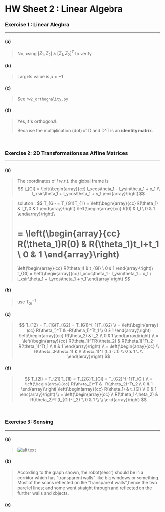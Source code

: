 # HW Sheet 2 : Linear Algebra

### Exercise 1 : Linear Alegbra 
---

#### (a) 
> No, using $[Z_1, Z_2]$ $A$ $[Z_1, Z_2]^T$ to verify.

#### (b) 
> Largets value is $\mu = -1$ 
#### (c)
> See `hw2_orthognality.py`
#### (d)
> Yes, it's orthogonal. 
>
> Because the multiplication (dot) of D and D^T is an __identity matrix__.

<br/>

### Exercise 2: 2D Transformations as Affine Matrices
---

#### (a)
> The coordinates of $l$ $w.r.t.$ the global frame is :
> $$
>t_{Gl} = 
>\left(\begin{array}{cc} 
>l_xcos\theta_1 - l_ysin\theta_1 + x_1 \\
>l_xsin\theta_1 + l_ycos\theta_1 + y_1 
>\end{array}\right)
>$$

> solution : 
> $$
> T_{Gl} = T_{G1}T_{1l} =
>\left(\begin{array}{cc} 
>R(\theta_1) & t_1\\
>0 & 1
>\end{array}\right)
>\left(\begin{array}{cc} 
>R(0) & t_l \\ 
>0 & 1
>\end{array}\right)\\ 
>
>=
>\left(\begin{array}{cc} 
>R(\theta_1)R(0) & R(\theta_1)t_l+t_1 \\
>0 & 1
>\end{array}\right)
>=
>\left(\begin{array}{cc} 
>R(\theta_1) & t_{Gl} \\
>0 & 1
>\end{array}\right)\\
>t_{Gl} = 
>\left(\begin{array}{cc} 
>l_xcos\theta_1 - l_ysin\theta_1 + x_1 \\
>l_xsin\theta_1 + l_ycos\theta_1 + y_1 
>\end{array}\right)
>$$

#### (b)
> use $T_{Gl}^{-1}$

#### (c)
> $$
> T_{12} = T_{1G}T_{G2} = T_{G1}^{-1}T_{G2} \\
> = \left(\begin{array}{cc} 
> R(\theta_1)^T & -R(\theta_1)^Tt_1 \\
> 0  &  1  
> \end{array}\right)
> \left(\begin{array}{cc} 
> R(\theta_2) & t_2 \\
> 0  &  1 
> \end{array}\right) \\
> = \left(\begin{array}{cc} 
> R(\theta_1)^TR(\theta_2) & R(\theta_1)^Tt_2-R(\theta_1)^Tt_1 \\
> 0  &  1 
> \end{array}\right) \\
> = \left(\begin{array}{cc} \\
> R(\theta_2-\theta_1) & R(\theta_1)^T(t_2-t_1) \\
> 0  &  1 \\
> \\
> \end{array}\right)
> $$


#### (d)
> $$
> T_{2l} = T_{21}T_{1l} = T_{2G}T_{Gl} = T_{G2}^{-1}T_{Gl} \\
> = \left(\begin{array}{cc} 
> R(\theta_2)^T & -R(\theta_2)^Tt_2 \\
> 0  &  1 
> \end{array}\right)
> \left(\begin{array}{cc} 
> R(\theta_1) & t_{Gl} \\
> 0  &  1 
> \end{array}\right) \\
> = \left(\begin{array}{cc} \\
> R(\theta_1-\theta_2) & R(\theta_2)^T(t_{Gl}-t_2) \\
> 0  &  1 \\
> \\
> \end{array}\right)
> $$

<br/>

### Exercise 3: Sensing
---

#### (a)
> ![alt text](/hw2/hw2_sensing.png "hw2_sensing_a")

#### (b)
> According to the graph shown, the robot(sesor) should be in a corridor which has "transparent walls" like big windows or something. Most of the scans reflected on the "transparent walls",hence the two parellel lines; and some went straight through and reflected on the further walls and objects. 

#### (c)
    
